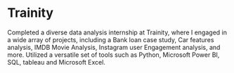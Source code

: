 # Trainity
Completed a diverse data analysis internship at Trainity, where I engaged in a wide array of projects, including a Bank loan case study, Car features analysis, IMDB Movie Analysis, Instagram user Engagement analysis, and more. Utilized a versatile set of tools such as Python, Microsoft Power BI, SQL, tableau and Microsoft Excel.
